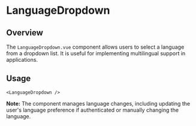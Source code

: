 
# LanguageDropdown

## Overview
The `LanguageDropdown.vue` component allows users to select a language from a dropdown list. It is useful for implementing multilingual support in applications.

## Usage
```vue
<LanguageDropdown />
```

**Note:** The component manages language changes, including updating the user's language preference if authenticated or manually changing the language.